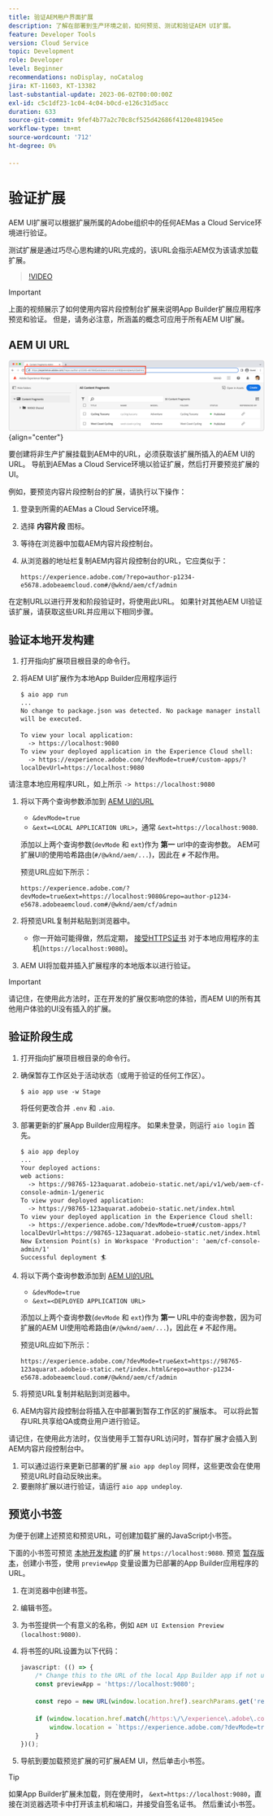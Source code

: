```yaml
---
title: 验证AEM用户界面扩展
description: 了解在部署到生产环境之前，如何预览、测试和验证AEM UI扩展。
feature: Developer Tools
version: Cloud Service
topic: Development
role: Developer
level: Beginner
recommendations: noDisplay, noCatalog
jira: KT-11603, KT-13382
last-substantial-update: 2023-06-02T00:00:00Z
exl-id: c5c1df23-1c04-4c04-b0cd-e126c31d5acc
duration: 633
source-git-commit: 9fef4b77a2c70c8cf525d42686f4120e481945ee
workflow-type: tm+mt
source-wordcount: '712'
ht-degree: 0%

---
```


# 验证扩展

AEM UI扩展可以根据扩展所属的Adobe组织中的任何AEMas a Cloud Service环境进行验证。

测试扩展是通过巧尽心思构建的URL完成的，该URL会指示AEM仅为该请求加载扩展。

>[!VIDEO](https://video.tv.adobe.com/v/3412877?quality=12&learn=on)

>[!IMPORTANT]
>
> 上面的视频展示了如何使用内容片段控制台扩展来说明App Builder扩展应用程序预览和验证。 但是，请务必注意，所涵盖的概念可应用于所有AEM UI扩展。

## AEM UI URL

![AEM内容片段控制台URL](./assets/verify/content-fragment-console-url.png){align="center"}

要创建将非生产扩展挂载到AEM中的URL，必须获取该扩展所插入的AEM UI的URL。 导航到AEMas a Cloud Service环境以验证扩展，然后打开要预览扩展的UI。

例如，要预览内容片段控制台的扩展，请执行以下操作：

1. 登录到所需的AEMas a Cloud Service环境。
2. 选择 __内容片段__ 图标。
3. 等待在浏览器中加载AEM内容片段控制台。
4. 从浏览器的地址栏复制AEM内容片段控制台的URL，它应类似于：

   ```
   https://experience.adobe.com/?repo=author-p1234-e5678.adobeaemcloud.com#/@wknd/aem/cf/admin
   ```

在定制URL以进行开发和阶段验证时，将使用此URL。 如果针对其他AEM UI验证该扩展，请获取这些URL并应用以下相同步骤。

## 验证本地开发构建

1. 打开指向扩展项目根目录的命令行。
1. 将AEM UI扩展作为本地App Builder应用程序运行

   ```shell
   $ aio app run
   ...
   No change to package.json was detected. No package manager install will be executed.
   
   To view your local application:
     -> https://localhost:9080
   To view your deployed application in the Experience Cloud shell:
     -> https://experience.adobe.com/?devMode=true#/custom-apps/?localDevUrl=https://localhost:9080
   ```

请注意本地应用程序URL，如上所示 `-> https://localhost:9080`

1. 将以下两个查询参数添加到 [AEM UI的URL](#aem-ui-url)
   + `&devMode=true`
   + `&ext=<LOCAL APPLICATION URL>`，通常 `&ext=https://localhost:9080`.

   添加以上两个查询参数(`devMode` 和 `ext`)作为 __第一__ url中的查询参数。 AEM可扩展UI的使用哈希路由(`#/@wknd/aem/...`)，因此在 `#` 不起作用。

   预览URL应如下所示：

   ```
   https://experience.adobe.com/?devMode=true&ext=https://localhost:9080&repo=author-p1234-e5678.adobeaemcloud.com#/@wknd/aem/cf/admin
   ```

2. 将预览URL复制并粘贴到浏览器中。

   + 你一开始可能得做，然后定期， [接受HTTPS证书](https://developer.adobe.com/uix/docs/services/aem-cf-console-admin/extension-development/#accepting-the-certificate-first-time-users) 对于本地应用程序的主机(`https://localhost:9080`)。

3. AEM UI将加载并插入扩展程序的本地版本以进行验证。

>[!IMPORTANT]
>
>请记住，在使用此方法时，正在开发的扩展仅影响您的体验，而AEM UI的所有其他用户体验的UI没有插入的扩展。

## 验证阶段生成

1. 打开指向扩展项目根目录的命令行。
1. 确保暂存工作区处于活动状态（或用于验证的任何工作区）。

   ```shell
   $ aio app use -w Stage
   ```

   将任何更改合并 `.env` 和 `.aio`.

1. 部署更新的扩展App Builder应用程序。 如果未登录，则运行 `aio login` 首先。

   ```shell
   $ aio app deploy
   ...
   Your deployed actions:
   web actions:
     -> https://98765-123aquarat.adobeio-static.net/api/v1/web/aem-cf-console-admin-1/generic 
   To view your deployed application:
     -> https://98765-123aquarat.adobeio-static.net/index.html
   To view your deployed application in the Experience Cloud shell:
     -> https://experience.adobe.com/?devMode=true#/custom-apps/?localDevUrl=https://98765-123aquarat.adobeio-static.net/index.html
   New Extension Point(s) in Workspace 'Production': 'aem/cf-console-admin/1'
   Successful deployment 🏄
   ```

1. 将以下两个查询参数添加到 [AEM UI的URL](#aem-ui-url)
   + `&devMode=true`
   + `&ext=<DEPLOYED APPLICATION URL>`

   添加以上两个查询参数(`devMode` 和 `ext`)作为 __第一__ URL中的查询参数，因为可扩展的AEM UI使用哈希路由(`#/@wknd/aem/...`)，因此在 `#` 不起作用。

   预览URL应如下所示：

   ```
   https://experience.adobe.com/?devMode=true&ext=https://98765-123aquarat.adobeio-static.net/index.html&repo=author-p1234-e5678.adobeaemcloud.com#/@wknd/aem/cf/admin
   ```

1. 将预览URL复制并粘贴到浏览器中。
1. AEM内容片段控制台将插入在中部署到暂存工作区的扩展版本。 可以将此暂存URL共享给QA或商业用户进行验证。

请记住，在使用此方法时，仅当使用手工暂存URL访问时，暂存扩展才会插入到AEM内容片段控制台中。

1. 可以通过运行来更新已部署的扩展 `aio app deploy` 同样，这些更改会在使用预览URL时自动反映出来。
1. 要删除扩展以进行验证，请运行 `aio app undeploy`.

## 预览小书签

为便于创建上述预览和预览URL，可创建加载扩展的JavaScript小书签。

下面的小书签可预览 [本地开发构建](#verify-local-development-builds) 的扩展 `https://localhost:9080`. 预览 [暂存版本](#verify-stage-builds)，创建小书签，使用 `previewApp` 变量设置为已部署的App Builder应用程序的URL。

1. 在浏览器中创建书签。
2. 编辑书签。
3. 为书签提供一个有意义的名称，例如 `AEM UI Extension Preview (localhost:9080)`.
4. 将书签的URL设置为以下代码：

   ```javascript
   javascript: (() => {
       /* Change this to the URL of the local App Builder app if not using https://localhost:9080 */
       const previewApp = 'https://localhost:9080';
   
       const repo = new URL(window.location.href).searchParams.get('repo');
   
       if (window.location.href.match(/https:\/\/experience\.adobe\.com\/.*\/aem\/cf\/(editor|admin)\/.*/i)) {
           window.location = `https://experience.adobe.com/?devMode=true&ext=${previewApp}&repo=${repo}${window.location.hash}`;
       } 
   })();
   ```

5. 导航到要加载预览扩展的可扩展AEM UI，然后单击小书签。

>[!TIP]
>
> 如果App Builder扩展未加载，则在使用时， `&ext=https://localhost:9080`，直接在浏览器选项卡中打开该主机和端口，并接受自签名证书。 然后重试小书签。
